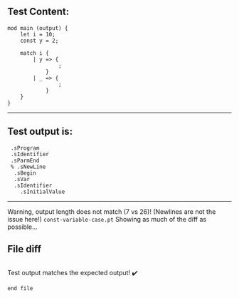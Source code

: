 
Test Content: 
-------------------------
```
mod main (output) {
    let i = 10;
    const y = 2;

    match i {
        | y => {
                ;
            }
        | _ => {
                ;
            }
    }
}
```
------------------------
Test output is: 
-------------------------
```
 .sProgram
 .sIdentifier
 .sParmEnd
 % .sNewLine
  .sBegin
  .sVar
  .sIdentifier
    .sInitialValue

```
------------------------
Warning, output length does not match (7 vs 26)!  (Newlines are not the issue here!) `const-variable-case.pt`
Showing as much of the diff as possible...

File diff
-------------------------
```diff

```
Test output matches the expected output! :heavy_check_mark:

```
end file
